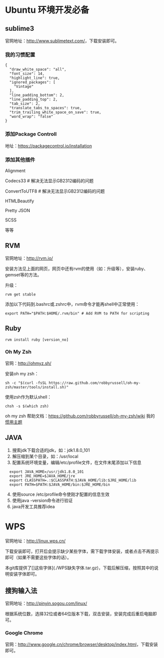 # Ubuntu 环境开发必备

## sublime3
官网地址：<http://www.sublimetext.com/>，下载安装即可。

### 我的习惯配置

	{
	  "draw_white_space": "all",
      "font_size": 14,
	  "highlight_line": true,
	  "ignored_packages": [
		"Vintage"
	  ],
	  "line_padding_bottom": 2,
	  "line_padding_top": 2,
	  "tab_size": 2,
	  "translate_tabs_to_spaces": true,
	  "trim_trailing_white_space_on_save": true,
	  "word_wrap": "false"
	}


### 添加Package Controll
地址：<https://packagecontrol.io/installation>

### 添加其他插件
Alignment

Codecs33      # 解决无法显示GB2312编码的问题

ConvertToUTF8 # 解决无法显示GB2312编码的问题

HTMLBeautify

Pretty JSON

SCSS

等等

## RVM
官网地址：<http://rvm.io/>

安装方法见上面的网页，网页中还有rvm的使用（如：升级等），安装ruby、gemset等的方法。

升级：

	rvm get stable

添加以下代码到.bashrc或.zshrc中，rvm命令才能再shell中正常使用：

	export PATH="$PATH:$HOME/.rvm/bin" # Add RVM to PATH for scripting


## Ruby

	rvm install ruby [version_no]

### Oh My Zsh

官网：<http://ohmyz.sh/>

安装oh my zsh：

	sh -c "$(curl -fsSL https://raw.github.com/robbyrussell/oh-my-zsh/master/tools/install.sh)"

使用zsh作为默认shell：

	chsh -s $(which zsh)

oh my zsh 帮助文档：<https://github.com/robbyrussell/oh-my-zsh/wiki>	
我的[惯用主题](./yanghui.zsh-theme)

## JAVA

1. 搜索jdk下载合适的jdk，如：jdk1.8.0_101
2. 解压缩到某个目录，如：/usr/local
3. 配置系统环境变量，编辑/etc/profile文件，在文件末尾添加以下信息

  ```
    export JAVA_HOME=/usr/jdk1.8.0_101
	export JRE_HOME=$JAVA_HOME/jre
	export CLASSPATH=.:$CLASSPATH:$JAVA_HOME/lib:$JRE_HOME/lib
	export PATH=$PATH:$JAVA_HOME/bin:$JRE_HOME/bin
  ```

4. 使用source /etc/profile命令使刚才配置的信息生效
5. 使用java -version命令进行验证
6. java开发工具推荐idea

# WPS
官网地址：<http://linux.wps.cn/>

下载安装即可，打开后会提示缺少某些字体，需下载字体安装，或者点击不再提示即可（如果不需要这些字体的话）。

本git库提供了[]这些字体](./WPS缺失字体.tar.gz)，下载后解压缩，按照其中的说明安装字体即可。

## 搜狗输入法

官网地址：<http://pinyin.sogou.com/linux/>

根据系统位数，选择32位或者64位版本下载，双击安装，安装完成后重启电脑即可。

### Google Chrome

官网：<http://www.google.cn/chrome/browser/desktop/index.html>，下载安装即可。
